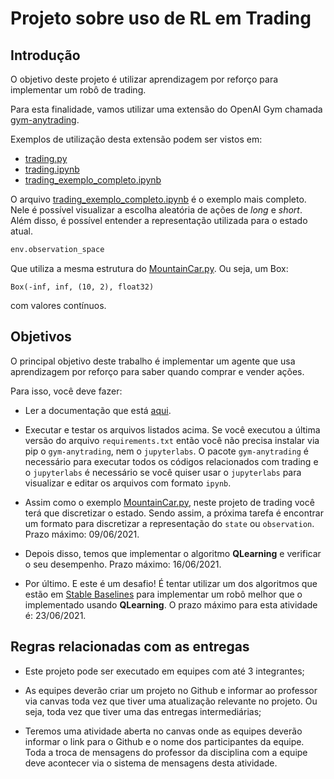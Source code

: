 # Projeto sobre uso de RL em Trading

## Introdução

O objetivo deste projeto é utilizar aprendizagem por reforço para implementar um robô de trading. 

Para esta finalidade, vamos utilizar uma extensão do OpenAI Gym chamada [gym-anytrading](https://github.com/AminHP/gym-anytrading).

Exemplos de utilização desta extensão podem ser vistos em:

* [trading.py](trading.py)
* [trading.ipynb](trading.ipynb)
* [trading_exemplo_completo.ipynb](trading_exemplo_completo.ipynb)

O arquivo [trading_exemplo_completo.ipynb](trading_exemplo_completo.ipynb) é o exemplo mais completo. Nele é possível visualizar a escolha aleatória de ações de *long* e *short*. Além disso, é possível entender a representação utilizada para o estado atual. 

```python
env.observation_space
```

Que utiliza a mesma estrutura do [MountainCar.py](MountainCar.py). Ou seja, um Box: 

```
Box(-inf, inf, (10, 2), float32)
```
com valores contínuos. 

## Objetivos

O principal objetivo deste trabalho é implementar um agente que usa aprendizagem por reforço para saber quando comprar e vender ações.

Para isso, você deve fazer: 

* Ler a documentação que está [aqui](https://github.com/AminHP/gym-anytrading).

* Executar e testar os arquivos listados acima. Se você executou a última versão do arquivo `requirements.txt` então você não precisa instalar via pip o `gym-anytrading`, nem o `jupyterlabs`. O pacote `gym-anytrading` é necessário para executar todos os códigos relacionados com trading e o `jupyterlabs` é necessário se você quiser usar o `jupyterlabs` para visualizar e editar os arquivos com formato `ipynb`. 

* Assim como o exemplo [MountainCar.py](MountainCar.py), neste projeto de trading você terá que discretizar o estado. Sendo assim, a próxima tarefa é encontrar um formato para discretizar a representação do `state` ou `observation`. Prazo máximo: 09/06/2021.

* Depois disso, temos que implementar o algoritmo **QLearning** e verificar o seu desempenho. Prazo máximo: 16/06/2021. 

* Por último. E este é um desafio! É tentar utilizar um dos algoritmos que estão em [Stable Baselines](https://stable-baselines.readthedocs.io/en/master/) para implementar um robô melhor que o implementado usando **QLearning**. O prazo máximo para esta atividade é: 23/06/2021. 

## Regras relacionadas com as entregas

* Este projeto pode ser executado em equipes com até 3 integrantes;

* As equipes deverão criar um projeto no Github e informar ao professor via canvas toda vez que tiver uma atualização relevante no projeto. Ou seja, toda vez que tiver uma das entregas intermediárias;

* Teremos uma atividade aberta no canvas onde as equipes deverão informar o link para o Github e o nome dos participantes da equipe. Toda a troca de mensagens do professor da disciplina com a equipe deve acontecer via o sistema de mensagens desta atividade. 


